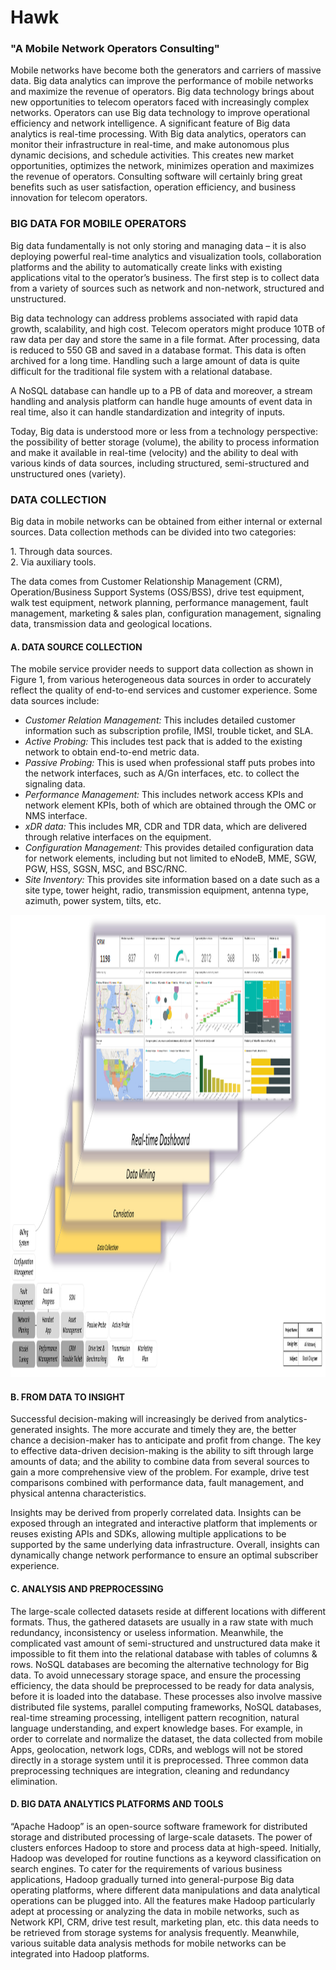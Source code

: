 # Hawk 
### "A Mobile Network Operators Consulting"

Mobile networks have become both the generators and carriers of massive data. Big data analytics can improve the performance of mobile networks and maximize the revenue of operators. Big data technology brings about new opportunities to telecom operators faced with increasingly complex networks. Operators can use Big data technology to improve operational efficiency and network intelligence. A significant feature of Big data analytics is real-time processing. With Big data analytics, operators can monitor their infrastructure in real-time, and make autonomous plus dynamic decisions, and schedule activities. This creates new market opportunities, optimizes the network, minimizes operation and maximizes the revenue of operators. Consulting software will certainly bring great benefits such as user satisfaction, operation efficiency, and business innovation for telecom operators.

### BIG DATA FOR MOBILE OPERATORS
<P>   Big data fundamentally is not only storing and managing data – it is also deploying powerful real-time analytics and visualization tools, collaboration platforms and the ability to automatically create links with existing applications vital to the operator’s business. The first step is to collect data from a variety of sources such as network and non-network, structured and unstructured.</P>
<P>   Big data technology can address problems associated with rapid data growth, scalability, and high cost. Telecom operators might produce 10TB of raw data per day and store the same in a file format. After processing, data is reduced to 550 GB and saved in a database format. This data is often archived for a long time. Handling such a large amount of data is quite difficult for the traditional file system with a relational database.</P>
<P>   A NoSQL database can handle up to a PB of data and moreover, a stream handling and analysis platform can handle huge amounts of event data in real time, also it can handle standardization and integrity of inputs. </P>
<P>   Today, Big data is understood more or less from a technology perspective: the possibility of better storage (volume), the ability to process information and make it available in real-time (velocity) and the ability to deal with various kinds of data sources, including structured, semi-structured and unstructured ones (variety). </P>

### DATA COLLECTION 
<P> Big data in mobile networks can be obtained from either internal or external sources. Data collection methods can be divided into two categories: </P> 
1.	Through data sources.<BR />
2.	Via auxiliary tools. <BR />
<P>The data comes from Customer Relationship Management (CRM), Operation/Business Support Systems (OSS/BSS), drive test equipment, walk test equipment, network planning, performance management, fault management, marketing & sales plan, configuration management, signaling data, transmission data and geological locations. </P>

#### A.	DATA SOURCE COLLECTION
<p>The mobile service provider needs to support data collection as shown in Figure 1, from various heterogeneous data sources in order to accurately reflect the quality of end-to-end services and customer experience. Some data sources include: </p>
<ul>
  <li><i>Customer Relation Management:</i> This includes detailed customer information such as subscription profile, IMSI, trouble ticket, and SLA.</li>
<li><i>Active Probing:</i> This includes test pack that is added to the existing network to obtain end-to-end metric data.</li>
<li><i>Passive Probing:</i> This is used when professional staff puts probes into the network interfaces, such as A/Gn interfaces, etc. to collect the signaling data.</li> 
<li><i>Performance Management:</i> This includes network access KPIs and network element KPIs, both of which are obtained through the OMC or NMS interface.</li>
<li><i>xDR data:</i> This includes MR, CDR and TDR data, which are delivered through relative interfaces on the equipment.</li>
<li><i>Configuration Management:</i> This provides detailed configuration data for network elements, including but not limited to eNodeB, MME, SGW, PGW, HSS, SGSN, MSC, and BSC/RNC.</li>
<li><i>Site Inventory:</i> This provides site information based on a date such as a site type, tower height, radio, transmission equipment, antenna type, azimuth, power system, tilts, etc.</li>
</ul>
 <img src="Hawk_DataSourceCollection.png" width="1300" height="740"> 

#### B.	FROM DATA TO INSIGHT 
<p>Successful decision-making will increasingly be derived from analytics-generated insights. The more accurate and timely they are, the better chance a decision-maker has to anticipate and profit from change. The key to effective data-driven decision-making is the ability to sift through large amounts of data; and the ability to combine data from several sources to gain a more comprehensive view of the problem. For example, drive test comparisons combined with performance data, fault management, and physical antenna characteristics.</p>
<p>Insights may be derived from properly correlated data. Insights can be exposed through an integrated and interactive platform that implements or reuses existing APIs and SDKs, allowing multiple applications to be supported by the same underlying data infrastructure. Overall, insights can dynamically change network performance to ensure an optimal subscriber experience.</p>

#### C.	ANALYSIS AND PREPROCESSING 
<p>The large-scale collected datasets reside at different locations with different formats. Thus, the gathered datasets are usually in a raw state with much redundancy, inconsistency or useless information. Meanwhile, the complicated vast amount of semi-structured and unstructured data make it impossible to fit them into the relational database with tables of columns & rows. NoSQL databases are becoming the alternative technology for Big data. To avoid unnecessary storage space, and ensure the processing efficiency, the data should be preprocessed to be ready for data analysis, before it is loaded into the database. These processes also involve massive distributed file systems, parallel computing frameworks, NoSQL databases, real-time streaming processing, intelligent pattern recognition, natural language understanding, and expert knowledge bases. For example, in order to correlate and normalize the dataset, the data collected from mobile Apps, geolocation, network logs, CDRs, and weblogs will not be stored directly in a storage system until it is preprocessed. Three common data preprocessing techniques are integration, cleaning and redundancy elimination.</p>

#### D.	BIG DATA ANALYTICS PLATFORMS AND TOOLS 
<p>“Apache Hadoop” is an open-source software framework for distributed storage and distributed processing of large-scale datasets. The power of clusters enforces Hadoop to store and process data at high-speed. Initially, Hadoop was developed for routine functions as a keyword classification on search engines. To cater for the requirements of various business applications, Hadoop gradually turned into general-purpose Big data operating platforms, where different data manipulations and data analytical operations can be plugged into. All the features make Hadoop particularly adept at processing or analyzing the data in mobile networks, such as Network KPI, CRM, drive test result, marketing plan, etc. this data needs to be retrieved from storage systems for analysis frequently. Meanwhile, various suitable data analysis methods for mobile networks can be integrated into Hadoop platforms.</p>
